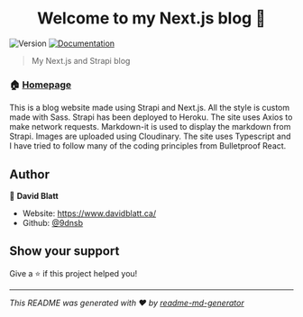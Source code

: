 <h1 align="center">Welcome to my Next.js blog 👋</h1>
<p>
  <img alt="Version" src="https://img.shields.io/badge/version-0.1.0-blue.svg?cacheSeconds=2592000" />
  <a href="https://github.com/9dnsb/nextjs_frontend" target="_blank">
    <img alt="Documentation" src="https://img.shields.io/badge/documentation-yes-brightgreen.svg" />
  </a>

</p>

> My Next.js and Strapi blog

### 🏠 [Homepage](https://www.davidblatt.ca/)

This is a blog website made using Strapi and Next.js. All the style is custom made with Sass. Strapi has been deployed to Heroku. The site uses Axios to make network requests. Markdown-it is used to display the markdown from Strapi. Images are uploaded using Cloudinary. The site uses Typescript and I have tried to follow many of the coding principles from Bulletproof React.

## Author

👤 **David Blatt**

- Website: https://www.davidblatt.ca/
- Github: [@9dnsb](https://github.com/9dnsb)

## Show your support

Give a ⭐️ if this project helped you!

---

_This README was generated with ❤️ by [readme-md-generator](https://github.com/kefranabg/readme-md-generator)_

```

```
